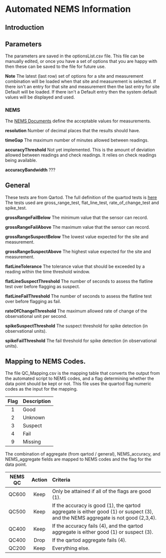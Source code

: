 # Automated NEMS Information

## Introduction

## Parameters
The parameters are saved in the optionsList.csv file.  This file can be manually edited, or once you have a set of options that you are happy with then these can be saved to the file for future use.

**Note**  The latest (last row) set of options for a site and measurement combination will be loaded when that site and measurement is selected.  If there isn't an entry for that site and measurement then the last entry for site Default will be loaded.  If there isn't a Default entry then the system default values will be displayed and used.

### NEMS

The [NEMS Documents](http://www.nems.org.nz/documents/) define the acceptable values for measurements.

**resolution**
Number of decimal places that the results should have.

**timeGap**
The maximum number of minutes allowed between readings.

**accuracyThreshold**
Not yet implemented. This is the amount of deviation allowed between readings and check readings.  It relies on check readings being available.

**accuracyBandwidth**
??? 

## General

These tests are from Qartod.
The full definition of the quartod tests is [here](https://ioos.github.io/ioos_qc/api/ioos_qc.html#module-ioos_qc.qartod)
The tests used are gross_range_test, flat_line_test, rate_of_change_test and spike_test.

**grossRangeFailBelow**
The minimum value that the sensor can record.

**grossRangeFailAbove**
The maximum value that the sensor can record.

**grossRangeSuspectBelow**
The lowest value expected for the site and measurement.

**grossRangeSuspectAbove**
The highest value expected for the site and measurement.

**flatLineTolerance**
The tolerance value that should be exceeded by a reading within the time threshold window.

**flatLineSuspectThreshold**
The number of seconds to assess the flatline test over before flagging as suspect.

**flatLineFailThreshold**
The number of seconds to assess the flatline test over before flagging as fail.

**rateOfChangeThreshold**
The maximum allowed rate of change of the observational unit per second.

**spikeSuspectThreshold**
The suspect threshold for spike detection (in observational units).

**spikeFailThreshold**
The fail threshold for spike detection (in observational units).

## Mapping to NEMS Codes.

The file QC_Mapping.csv is the mapping table that converts the output from the automated script to NEMS codes, and a flag determining whether the data point should be kept or not.  This file uses the quartod flag numeric codes as the input for the mapping.

|Flag|Description|
|:-----:|:-------------|
| 1 | Good |
| 2 | Unknown |
| 3 | Suspect |
| 4 | Fail |
| 9 | Missing |

The combination of aggregate (from qartod / general), NEMS_accuracy, and NEMS_aggregate fields are mapped to NEMS codes and the flag for the data point.

|NEMS QC|Action|Criteria|
|:--------:|:--------:|:--------------------------------------------------------------------|
|QC600| Keep | Only be attained if all of the flags are good (1). |
|QC500| Keep | If the accuracy is good (1), the qartod aggregate is either good (1) or suspect (3), and the NEMS aggregate is not good (2,3,4). |
|QC400| Keep | If the accuracy fails (4), and the qartod aggregate is either good (1) or suspect (3). |
|QC400| Drop | If the qartod aggregate fails (4). |
|QC200| Keep | Everything else.|

